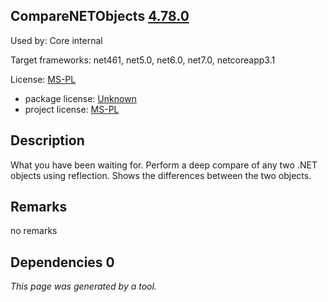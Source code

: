 CompareNETObjects [4.78.0](https://www.nuget.org/packages/CompareNETObjects/4.78.0)
--------------------

Used by: Core internal

Target frameworks: net461, net5.0, net6.0, net7.0, netcoreapp3.1

License: [MS-PL](../../../../licenses/ms-pl) 

- package license: [Unknown]() 
- project license: [MS-PL](https://github.com/GregFinzer/Compare-Net-Objects) 

Description
-----------
What you have been waiting for. Perform a deep compare of any two .NET objects using reflection. Shows the differences between the two objects.

Remarks
-----------
no remarks


Dependencies 0
-----------


*This page was generated by a tool.*